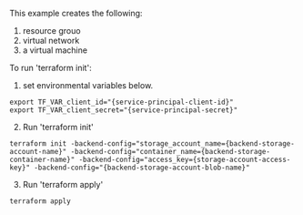 
This example creates the following:
 1. resource grouo
 2. virtual network
 3. a virtual machine

To run 'terraform init':

1. set environmental variables below.
```
export TF_VAR_client_id="{service-principal-client-id}"
export TF_VAR_client_secret="{service-principal-secret}"
```
2. Run 'terraform init'
```
terraform init -backend-config="storage_account_name={backend-storage-account-name}" -backend-config="container_name={backend-storage-container-name}" -backend-config="access_key={storage-account-access-key}" -backend-config="{backend-storage-account-blob-name}"
```
3. Run 'terraform apply'
```
terraform apply
```

